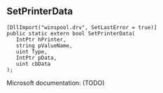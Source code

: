 ## SetPrinterData

```
[DllImport("winspool.drv", SetLastError = true)]
public static extern bool SetPrinterData(
   IntPtr hPrinter,
   string pValueName,
   uint Type,
   IntPtr pData,
   uint cbData
);
```

Microsoft documentation: (TODO)
